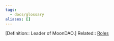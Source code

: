 ```yaml
---
tags:
  - docs/glossary
aliases: []
---
```

[Definition:: Leader of MoonDAO.]
Related:: [Roles](Roles.md)